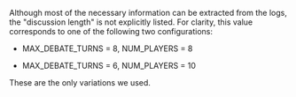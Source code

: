 Although most of the necessary information can be extracted from the logs, the "discussion length" is not explicitly listed. For clarity, this value corresponds to one of the following two configurations:

- MAX_DEBATE_TURNS = 8, NUM_PLAYERS = 8

- MAX_DEBATE_TURNS = 6, NUM_PLAYERS = 10

These are the only variations we used. 